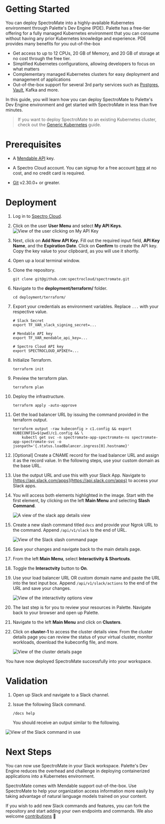 # Getting Started

You can deploy SpectroMate into a highly-available Kubernetes environment through Palette's Dev Engine (PDE). Palette has a free-tier offering for a fully managed Kubernetes environment that you can consume without having any prior Kubernetes knowledge and experience. PDE provides many benefits for you out-of-the-box


- Get access to up to 12 CPUs, 20 GB of Memory, and 20 GB of storage at no cost through the free tier.
- Simplified Kubernetes configurations, allowing developers to focus on what matters
- Complementary managed Kubernetes clusters for easy deployment and management of applications
- Out-of-the-box support for several 3rd party services such as [Postgres](https://docs.spectrocloud.com/devx/app-profile/services/service-listings/postgresql-db), [Vault](https://docs.spectrocloud.com/devx/app-profile/services/service-listings/vault), Kafka and more.


In this guide, you will learn how you can deploy SpectroMate to Palette's Dev Engine environment and get started with SpectroMate in less than five minutes.


> If you want to deploy SpectroMate to an existing Kubernetes cluster, check out the [Generic Kubernetes](../deployment/k8s-generic/README.md) guide.


# Prerequisites 

* A [Mendable API](https://www.mendable.ai/) key.

* A Spectro Cloud account. You can signup for a free account [here](https://console.spectrocloud.com/) at no cost, and no credit card is required.

* [Git](https://git-scm.com/downloads) v2.30.0+ or greater.

# Deployment


1. Log in to [Spectro Cloud](https://console.spectrocloud.com).


2. Click on the user **User Menu** and select **My API Keys**.
    ![View of the user clicking on My API Key](../static/images/api-key-user-dropdown.png)



3. Next, click on **Add New API Key.** Fill out the required input field, **API Key Name**, and the **Expiration Date**. Click on **Confirm** to create the API key. Copy the key value to your clipboard, as you will use it shortly.


4. Open up a local terminal window.


5.  Clone the repository.
    ```shell
    git clone git@github.com:spectrocloud/spectromate.git
    ```

6. Navigate to the **deployment/terraform/** folder.

    ```shell
    cd deployment/terraform/
    ```
7. Export your credentials as environment variables. Replace `...` with your respective value.
    ```shell
    # Slack Secret
    export TF_VAR_slack_signing_secret=...
    ```
    ```shell
    # Mendable API key
    export TF_VAR_mendable_api_key=...
    ```

    ```shell
    # Spectro Cloud API key
    export SPECTROCLOUD_APIKEY=...
    ```
7. Initialize Terraform.

    ```shell
    terraform init
    ```

8. Preview the terraform plan.

    ```shell
    terraform plan
    ```
    
9. Deploy the infrastructure.

    ```shell
    terraform apply -auto-approve
    ```

10. Get the load balancer URL by issuing the command provided in the terraform output.

    ```shell
    terraform output -raw kubeconfig > c1.config && export KUBECONFIG=$(pwd)/c1.config && \
        kubectl get svc -n spectromate-app-spectromate-ns spectromate-app-spectromate-svc -o jsonpath='{.status.loadBalancer.ingress[0].hostname}'
    ```

11. [Optional] Create a CNAME record for the load balancer URL and assign it as the record value. In the following steps, use your custom domain as the base URL.


12. Use the output URL and use this with your Slack App. Navigate to [https://api.slack.com/apps](https://api.slack.com/apps) to access your Slack apps.



13. You will access both elements highlighted in the image. Start with the first element, by clicking on the left **Main Menu** and selecting **Slash Command**.

    ![A view of the slack app details view](../static/images/slack_app_main_view.png)

14. Create a new slash command titled `docs` and provide your Ngrok URL to the command. Append `/api/v1/slack` to the end of URL.

    ![View of the Slack slash command page](../static/images/slack_slash_command.png)

15. Save your changes and navigate back to the main details page.


16. From the left **Main Menu**, select **Interactivity & Shortcuts**.

17. Toggle the **Interactvity** button to **On**. 

18. Use your load balancer URL OR custom domain name and paste the URL into the text input box. Append `/api/v1/slack/actions` to the end of the URL and save your changes.

    ![View of the interactivity options view](../static/images/slack_interactivity_view.png)


19. The last step is for you to review your resources in Palette. Navigate back to your browser and open up Palette. 

20. Navigate to the left **Main Menu** and click on **Clusters**.

21. Click on **cluster-1** to access the cluster details view. From the cluster details page you can review the status of your virtual cluster, monitor workloads, download the kubeconfig file, and more.

    ![View of the cluster details page](../static/images/cluster-details-view.png)



You have now deployed SpectroMate successfully into your workspace. 

# Validation

1. Open up Slack and navigate to a Slack channel.


2. Issue the following Slack command.

    ```shell
    /docs help
    ```


    You should receive an output similar to the following.

![View of the Slack command in use](../static/images/slack_command_issued.png)

# Next Steps

You can now use SpectroMate in your Slack workspace.
Palette's Dev Engine reduces the overhead and challenge in deploying containerized applications into a Kubernetes environment. 

 SpectroMate comes with Mendable support out-of-the-box. Use SpectroMate to help your organization access information more easily by taking advantage of natural language models trained on your content.


If you wish to add new Slack commands and features, you can fork the repository and start adding your own endpoints and commands. We also welcome [contributions](../docs/contributions.md) 🫶

